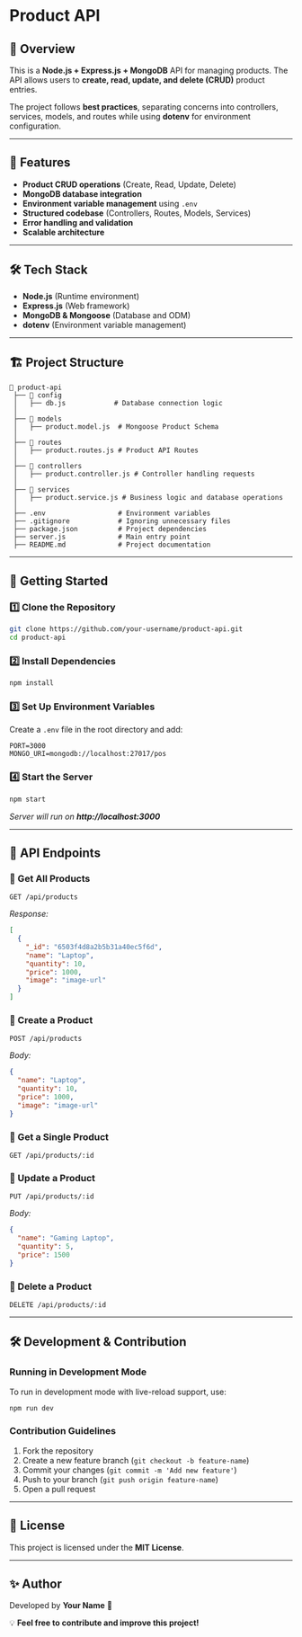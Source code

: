 # Product API

## 📌 Overview
This is a **Node.js + Express.js + MongoDB** API for managing products. The API allows users to **create, read, update, and delete (CRUD)** product entries.

The project follows **best practices**, separating concerns into controllers, services, models, and routes while using **dotenv** for environment configuration.

---

## 🚀 Features
- **Product CRUD operations** (Create, Read, Update, Delete)
- **MongoDB database integration**
- **Environment variable management** using `.env`
- **Structured codebase** (Controllers, Routes, Models, Services)
- **Error handling and validation**
- **Scalable architecture**

---

## 🛠️ Tech Stack
- **Node.js** (Runtime environment)
- **Express.js** (Web framework)
- **MongoDB & Mongoose** (Database and ODM)
- **dotenv** (Environment variable management)

---

## 🏗️ Project Structure
```
📂 product-api
 ├── 📂 config
 │   ├── db.js            # Database connection logic
 │
 ├── 📂 models
 │   ├── product.model.js  # Mongoose Product Schema
 │
 ├── 📂 routes
 │   ├── product.routes.js # Product API Routes
 │
 ├── 📂 controllers
 │   ├── product.controller.js # Controller handling requests
 │
 ├── 📂 services
 │   ├── product.service.js # Business logic and database operations
 │
 ├── .env                  # Environment variables
 ├── .gitignore            # Ignoring unnecessary files
 ├── package.json          # Project dependencies
 ├── server.js             # Main entry point
 ├── README.md             # Project documentation
```

---

## 🚀 Getting Started

### 1️⃣ Clone the Repository
```bash
git clone https://github.com/your-username/product-api.git
cd product-api
```

### 2️⃣ Install Dependencies
```bash
npm install
```

### 3️⃣ Set Up Environment Variables
Create a `.env` file in the root directory and add:
```env
PORT=3000
MONGO_URI=mongodb://localhost:27017/pos
```

### 4️⃣ Start the Server
```bash
npm start
```
_Server will run on **http://localhost:3000**_

---

## 📌 API Endpoints

### 🔹 Get All Products
```http
GET /api/products
```
_Response:_
```json
[
  {
    "_id": "6503f4d8a2b5b31a40ec5f6d",
    "name": "Laptop",
    "quantity": 10,
    "price": 1000,
    "image": "image-url"
  }
]
```

### 🔹 Create a Product
```http
POST /api/products
```
_Body:_
```json
{
  "name": "Laptop",
  "quantity": 10,
  "price": 1000,
  "image": "image-url"
}
```

### 🔹 Get a Single Product
```http
GET /api/products/:id
```

### 🔹 Update a Product
```http
PUT /api/products/:id
```
_Body:_
```json
{
  "name": "Gaming Laptop",
  "quantity": 5,
  "price": 1500
}
```

### 🔹 Delete a Product
```http
DELETE /api/products/:id
```

---

## 🛠️ Development & Contribution
### Running in Development Mode
To run in development mode with live-reload support, use:
```bash
npm run dev
```

### Contribution Guidelines
1. Fork the repository
2. Create a new feature branch (`git checkout -b feature-name`)
3. Commit your changes (`git commit -m 'Add new feature'`)
4. Push to your branch (`git push origin feature-name`)
5. Open a pull request

---

## 📜 License
This project is licensed under the **MIT License**.

---

## ✨ Author
Developed by **Your Name** 🚀

💡 **Feel free to contribute and improve this project!**